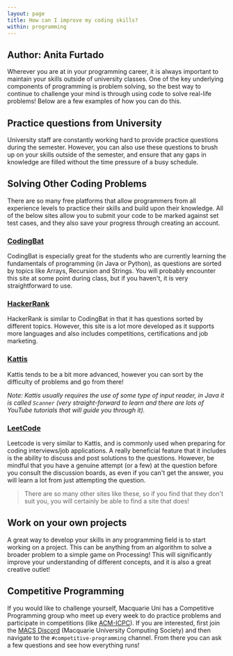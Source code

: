 ```yaml
---
layout: page
title: How can I improve my coding skills?
within: programming
---
```


## Author: Anita Furtado <!-- William Lam hehe -->

Wherever you are at in your programming career, it is always important to maintain your skills outside of university classes. One of the key underlying components of programming is problem solving, so the best way to continue to challenge your mind is through using code to solve real-life problems! Below are a few examples of how you can do this. 

## Practice questions from University

University staff are constantly working hard to provide practice questions during the semester. However, you can also use these questions to brush up on your skills outside of the semester, and ensure that any gaps in knowledge are filled without the time pressure of a busy schedule.

## Solving Other Coding Problems
There are so many free platforms that allow programmers from all experience levels to practice their skills and build upon their knowledge. All of the below sites allow you to submit your code to be marked against set test cases, and they also save your progress through creating an account.

### <a href="https://codingbat.com/" target="_blank">CodingBat</a> 
CodingBat is especially great for the students who are currently learning the fundamentals of programming (in Java or Python), as questions are sorted by topics like Arrays, Recursion and Strings. You will probably encounter this site at some point during class, but if you haven't, it is very straightforward to use.

### <a href="https://www.hackerrank.com/" target="_blank">HackerRank</a> 
HackerRank is similar to CodingBat in that it has questions sorted by different topics. However, this site is a lot more developed as it supports more languages and also includes competitions, certifications and job marketing. 

### <a href="https://open.kattis.com/" target="_blank">Kattis</a>

Kattis tends to be a bit more advanced, however you can sort by the difficulty of problems and go from there!

*Note: Kattis usually requires the use of some type of input reader, in Java it is called `Scanner` (very straight-forward to learn and there are lots of YouTube tutorials that will guide you through it).*

### <a href="https://leetcode.com/" target="_blank">LeetCode</a>

Leetcode is very similar to Kattis, and is commonly used when preparing for coding interviews/job applications. A really beneficial feature that it includes is the ability to discuss and post solutions to the questions. However, be mindful that you have a genuine attempt (or a few) at the question before you consult the discussion boards, as even if you can't get the answer, you will learn a lot from just attempting the question. 


> There are so many other sites like these, so if you find that they don't suit you, you will certainly be able to find a site that does! 


## Work on your own projects

A great way to develop your skills in any programming field is to start working on a project. This can be anything from an algorithm to solve a broader problem to a simple game on Processing! This will significantly improve your understanding of different concepts, and it is also a great creative outlet!


## Competitive Programming 
If you would like to challenge yourself, Macquarie Uni has a Competitive Programming group who meet up every week to do practice problems and participate in competitions (like <a href="https://icpc.global/" target="_blank">ACM-ICPC</a>). If you are interested, first join the <a href="https://discord.gg/macs" target="_blank">MACS Discord</a> (Macquarie University Computing Society) and then navigate to the `#competitive-programming` channel. From there you can ask a few questions and see how everything runs!
